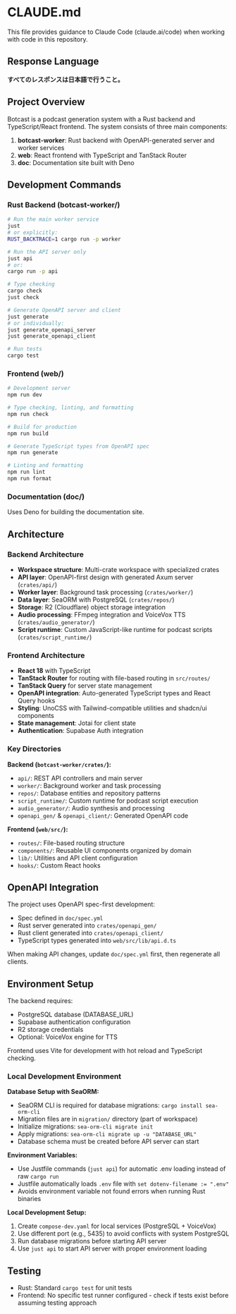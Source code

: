 # CLAUDE.md

This file provides guidance to Claude Code (claude.ai/code) when working with code in this repository.

## Response Language

**すべてのレスポンスは日本語で行うこと。**

## Project Overview

Botcast is a podcast generation system with a Rust backend and TypeScript/React frontend. The system consists of three main components:

1. **botcast-worker**: Rust backend with OpenAPI-generated server and worker services
2. **web**: React frontend with TypeScript and TanStack Router
3. **doc**: Documentation site built with Deno

## Development Commands

### Rust Backend (botcast-worker/)

```bash
# Run the main worker service
just
# or explicitly:
RUST_BACKTRACE=1 cargo run -p worker

# Run the API server only
just api
# or:
cargo run -p api

# Type checking
cargo check
just check

# Generate OpenAPI server and client
just generate
# or individually:
just generate_openapi_server
just generate_openapi_client

# Run tests
cargo test
```

### Frontend (web/)

```bash
# Development server
npm run dev

# Type checking, linting, and formatting
npm run check

# Build for production
npm run build

# Generate TypeScript types from OpenAPI spec
npm run generate

# Linting and formatting
npm run lint
npm run format
```

### Documentation (doc/)

Uses Deno for building the documentation site.

## Architecture

### Backend Architecture

- **Workspace structure**: Multi-crate workspace with specialized crates
- **API layer**: OpenAPI-first design with generated Axum server (`crates/api/`)
- **Worker layer**: Background task processing (`crates/worker/`)
- **Data layer**: SeaORM with PostgreSQL (`crates/repos/`)
- **Storage**: R2 (Cloudflare) object storage integration
- **Audio processing**: FFmpeg integration and VoiceVox TTS (`crates/audio_generator/`)
- **Script runtime**: Custom JavaScript-like runtime for podcast scripts (`crates/script_runtime/`)

### Frontend Architecture

- **React 18** with TypeScript
- **TanStack Router** for routing with file-based routing in `src/routes/`
- **TanStack Query** for server state management
- **OpenAPI integration**: Auto-generated TypeScript types and React Query hooks
- **Styling**: UnoCSS with Tailwind-compatible utilities and shadcn/ui components
- **State management**: Jotai for client state
- **Authentication**: Supabase Auth integration

### Key Directories

**Backend (`botcast-worker/crates/`):**
- `api/`: REST API controllers and main server
- `worker/`: Background worker and task processing
- `repos/`: Database entities and repository patterns
- `script_runtime/`: Custom runtime for podcast script execution
- `audio_generator/`: Audio synthesis and processing
- `openapi_gen/` & `openapi_client/`: Generated OpenAPI code

**Frontend (`web/src/`):**
- `routes/`: File-based routing structure
- `components/`: Reusable UI components organized by domain
- `lib/`: Utilities and API client configuration
- `hooks/`: Custom React hooks

## OpenAPI Integration

The project uses OpenAPI spec-first development:
- Spec defined in `doc/spec.yml`
- Rust server generated into `crates/openapi_gen/`
- Rust client generated into `crates/openapi_client/`
- TypeScript types generated into `web/src/lib/api.d.ts`

When making API changes, update `doc/spec.yml` first, then regenerate all clients.

## Environment Setup

The backend requires:
- PostgreSQL database (DATABASE_URL)
- Supabase authentication configuration
- R2 storage credentials
- Optional: VoiceVox engine for TTS

Frontend uses Vite for development with hot reload and TypeScript checking.

### Local Development Environment

**Database Setup with SeaORM:**
- SeaORM CLI is required for database migrations: `cargo install sea-orm-cli`
- Migration files are in `migration/` directory (part of workspace)
- Initialize migrations: `sea-orm-cli migrate init`
- Apply migrations: `sea-orm-cli migrate up -u "DATABASE_URL"`
- Database schema must be created before API server can start

**Environment Variables:**
- Use Justfile commands (`just api`) for automatic .env loading instead of raw `cargo run`
- Justfile automatically loads `.env` file with `set dotenv-filename := ".env"`
- Avoids environment variable not found errors when running Rust binaries

**Local Development Setup:**
1. Create `compose-dev.yaml` for local services (PostgreSQL + VoiceVox)
2. Use different port (e.g., 5435) to avoid conflicts with system PostgreSQL
3. Run database migrations before starting API server
4. Use `just api` to start API server with proper environment loading

## Testing

- Rust: Standard `cargo test` for unit tests
- Frontend: No specific test runner configured - check if tests exist before assuming testing approach